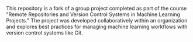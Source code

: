 This repository is a fork of a group project completed as part of the course "Remote Repositories and Version Control Systems in Machine Learning Projects." 
The project was developed collaboratively within an organization and explores best practices for managing machine learning workflows with version control 
systems like Git.

